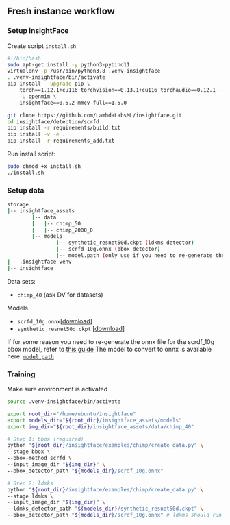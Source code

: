 ## Fresh instance workflow

### Setup insightFace

Create script `install.sh`

```bash
#!/bin/bash
sudo apt-get install -y python3-pybind11
virtualenv -p /usr/bin/python3.8 .venv-insightface
. .venv-insightface/bin/activate
pip install --upgrade pip \
    torch==1.12.1+cu116 torchvision==0.13.1+cu116 torchaudio==0.12.1 --extra-index-url https://download.pytorch.org/whl/cu116 \
    -U openmim \
    insightface==0.6.2 mmcv-full==1.5.0

git clone https://github.com/LambdaLabsML/insightface.git
cd insightface/detection/scrfd
pip install -r requirements/build.txt
pip install -v -e .
pip install -r requirements_add.txt
```

Run install script:

```bash
sudo chmod +x install.sh
./install.sh
```

### Setup data

```bash
storage
|-- insightface_assets
		|-- data
		|   |-- chimp_50
		|   |-- chimp_2000_0
		|-- models
				|-- synthetic_resnet50d.ckpt (ldkms detector)
                |-- scrfd_10g.onnx (bbox detector)
                |-- model.path (only use if you need to re-generate the onnx file for some reason)
|-- .insightface-venv
|-- insightface
```

Data sets:
- `chimp_40` (ask DV for datasets)

Models
- `scrfd_10g.onnx`[[download](https://drive.google.com/file/d/1t4xd9tBTY4AQMSv2hXnaSwHAuZgwV2Ew/view?usp=sharing)]
- `synthetic_resnet50d.ckpt` [[download](https://www.notion.so/Streamlining-InsightFace-workflow-1125ab65c04849fbab1c5bc1ca64274f)]

If for some reason you need to re-generate the onnx file for the scrdf_10g bbox model, refer to [this guide](PrepareONNX.md)
The model to convert to onnx is available here: [`model.path`](https://onedrive.live.com/?authkey=%21AArBOLBe%5FaRpryg&id=4A83B6B633B029CC%215541&cid=4A83B6B633B029CC)

### Training

Make sure environment is activated

```bash
source .venv-insightface/bin/activate
```

```bash
export root_dir="/home/ubuntu/insightface"
export models_dir="${root_dir}/insightface_assets/models"
export img_dir="${root_dir}/insightface_assets/data/chimp_40"

# Step 1: bbox (required)
python "${root_dir}/insightface/examples/chimp/create_data.py" \
--stage bbox \
--bbox-method scrfd \
--input_image_dir "${img_dir}" \
--bbox_detector_path "${models_dir}/scrdf_10g.onnx"

# Step 2: ldmks
python "${root_dir}/insightface/examples/chimp/create_data.py" \
--stage ldmks \
--input_image_dir "${img_dir}" \
--ldmks_detector_path "${models_dir}/synthetic_resnet50d.ckpt" \
--bbox_detector_path "${models_dir}/scrdf_10g.onnx" # ldkms should run bbox detection automatically but it doesnt ?
```
